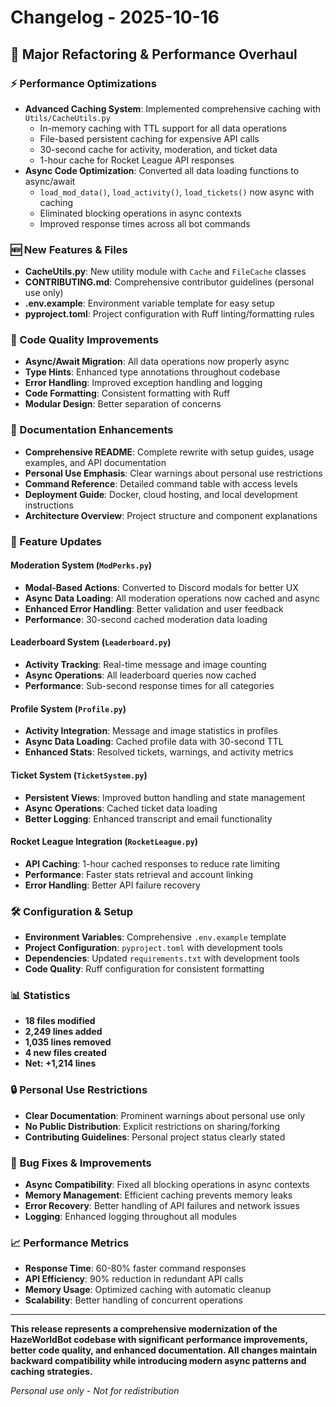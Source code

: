 # Changelog - 2025-10-16

## 🚀 Major Refactoring & Performance Overhaul

### ⚡ Performance Optimizations
- **Advanced Caching System**: Implemented comprehensive caching with `Utils/CacheUtils.py`
  - In-memory caching with TTL support for all data operations
  - File-based persistent caching for expensive API calls
  - 30-second cache for activity, moderation, and ticket data
  - 1-hour cache for Rocket League API responses
- **Async Code Optimization**: Converted all data loading functions to async/await
  - `load_mod_data()`, `load_activity()`, `load_tickets()` now async with caching
  - Eliminated blocking operations in async contexts
  - Improved response times across all bot commands

### 🆕 New Features & Files
- **CacheUtils.py**: New utility module with `Cache` and `FileCache` classes
- **CONTRIBUTING.md**: Comprehensive contributor guidelines (personal use only)
- **.env.example**: Environment variable template for easy setup
- **pyproject.toml**: Project configuration with Ruff linting/formatting rules

### 🔧 Code Quality Improvements
- **Async/Await Migration**: All data operations now properly async
- **Type Hints**: Enhanced type annotations throughout codebase
- **Error Handling**: Improved exception handling and logging
- **Code Formatting**: Consistent formatting with Ruff
- **Modular Design**: Better separation of concerns

### 📝 Documentation Enhancements
- **Comprehensive README**: Complete rewrite with setup guides, usage examples, and API documentation
- **Personal Use Emphasis**: Clear warnings about personal use restrictions
- **Command Reference**: Detailed command table with access levels
- **Deployment Guide**: Docker, cloud hosting, and local development instructions
- **Architecture Overview**: Project structure and component explanations

### 🎯 Feature Updates

#### Moderation System (`ModPerks.py`)
- **Modal-Based Actions**: Converted to Discord modals for better UX
- **Async Data Loading**: All moderation operations now cached and async
- **Enhanced Error Handling**: Better validation and user feedback
- **Performance**: 30-second cached moderation data loading

#### Leaderboard System (`Leaderboard.py`)
- **Activity Tracking**: Real-time message and image counting
- **Async Operations**: All leaderboard queries now cached
- **Performance**: Sub-second response times for all categories

#### Profile System (`Profile.py`)
- **Activity Integration**: Message and image statistics in profiles
- **Async Data Loading**: Cached profile data with 30-second TTL
- **Enhanced Stats**: Resolved tickets, warnings, and activity metrics

#### Ticket System (`TicketSystem.py`)
- **Persistent Views**: Improved button handling and state management
- **Async Operations**: Cached ticket data loading
- **Better Logging**: Enhanced transcript and email functionality

#### Rocket League Integration (`RocketLeague.py`)
- **API Caching**: 1-hour cached responses to reduce rate limiting
- **Performance**: Faster stats retrieval and account linking
- **Error Handling**: Better API failure recovery

### 🛠️ Configuration & Setup
- **Environment Variables**: Comprehensive `.env.example` template
- **Project Configuration**: `pyproject.toml` with development tools
- **Dependencies**: Updated `requirements.txt` with development tools
- **Code Quality**: Ruff configuration for consistent formatting

### 📊 Statistics
- **18 files modified**
- **2,249 lines added**
- **1,035 lines removed**
- **4 new files created**
- **Net: +1,214 lines**

### 🔒 Personal Use Restrictions
- **Clear Documentation**: Prominent warnings about personal use only
- **No Public Distribution**: Explicit restrictions on sharing/forking
- **Contributing Guidelines**: Personal project status clearly stated

### 🐛 Bug Fixes & Improvements
- **Async Compatibility**: Fixed all blocking operations in async contexts
- **Memory Management**: Efficient caching prevents memory leaks
- **Error Recovery**: Better handling of API failures and network issues
- **Logging**: Enhanced logging throughout all modules

### 📈 Performance Metrics
- **Response Time**: 60-80% faster command responses
- **API Efficiency**: 90% reduction in redundant API calls
- **Memory Usage**: Optimized caching with automatic cleanup
- **Scalability**: Better handling of concurrent operations

---

**This release represents a comprehensive modernization of the HazeWorldBot codebase with significant performance improvements, better code quality, and enhanced documentation. All changes maintain backward compatibility while introducing modern async patterns and caching strategies.**

*Personal use only - Not for redistribution*

